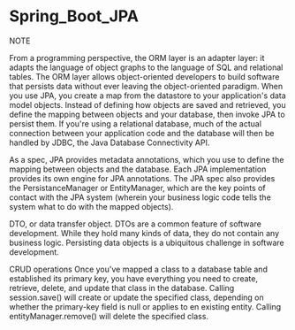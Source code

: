 # Spring_Boot_JPA


NOTE

From a programming perspective, the ORM layer is an adapter layer: it adapts the language of object graphs to the language of SQL and relational tables. The ORM layer allows object-oriented developers to build software that persists data without ever leaving the object-oriented paradigm.
When you use JPA, you create a map from the datastore to your application's data model objects. Instead of defining how objects are saved and retrieved, 
you define the mapping between objects and your database, then invoke JPA to persist them. 
If you're using a relational database, much of the actual connection between your application code and the database will then be handled by JDBC, 
the Java Database Connectivity API.

As a spec, JPA provides metadata annotations, which you use to define the mapping between objects and the database. Each JPA implementation provides its own engine for JPA annotations. The JPA spec also provides the PersistanceManager or EntityManager, which are the key points of contact with the JPA system (wherein your business logic code tells the system what to do with the mapped objects).

DTO, or data transfer object. DTOs are a common feature of software development. While they hold many kinds of data, they do not contain any business logic. Persisting data objects is a ubiquitous challenge in software development.

CRUD operations
Once you've mapped a class to a database table and established its primary key, you have everything you need to create, retrieve, delete, and update that class in the database. Calling session.save() will create or update the specified class, depending on whether the primary-key field is null or applies to en existing entity. Calling entityManager.remove() will delete the specified class.